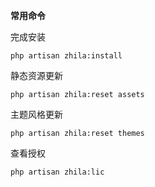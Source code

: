 **常用命令**

完成安装

```
php artisan zhila:install
```

静态资源更新

```
php artisan zhila:reset assets
```

主题风格更新

```
php artisan zhila:reset themes
```

查看授权

```
php artisan zhila:lic 
```

